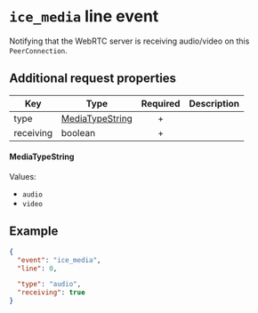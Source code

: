 # `ice_media` line event

Notifying that the WebRTC server is receiving audio/video on this `PeerConnection`.

## Additional request properties

| Key | Type | Required | Description |
| --- | --- | :---: | --- |
| type | [MediaTypeString](#typestring) | + | |
| receiving | boolean | + | |

#### MediaTypeString

Values:
- `audio`
- `video`

## Example

```json
{
  "event": "ice_media",
  "line": 0,

  "type": "audio",
  "receiving": true
}
```
